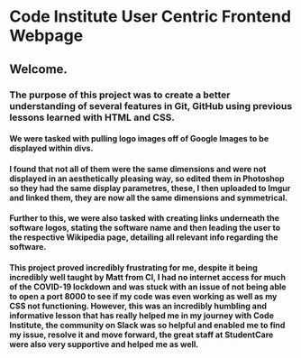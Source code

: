 # Code Institute User Centric Frontend Webpage

## Welcome.

### The purpose of this project was to create a better understanding of several features in Git, GitHub using previous lessons learned with HTML and CSS.

#### We were tasked with pulling logo images off of Google Images to be displayed within divs.
#### I found that not all of them were the same dimensions and were not displayed in an aesthetically pleasing way, so edited them in Photoshop so they had the same display parametres, these, I then uploaded to Imgur and linked them, they are now all the same dimensions and symmetrical.
#### Further to this, we were also tasked with creating links underneath the software logos, stating the software name and then leading the user to the respective Wikipedia page, detailing all relevant info regarding the software.

#### This project proved incredibly frustrating for me, despite it being incredibly well taught by Matt from CI, I had no internet access for much of the COVID-19 lockdown and was stuck with an issue of not being able to open a port 8000 to see if my code was even working as well as my CSS not functioning. However, this was an incredibly humbling and informative lesson that has really helped me in my journey with Code Institute, the community on Slack was so helpful and enabled me to find my issue, resolve it and move forward, the great staff at StudentCare were also very supportive and helped me as well.
